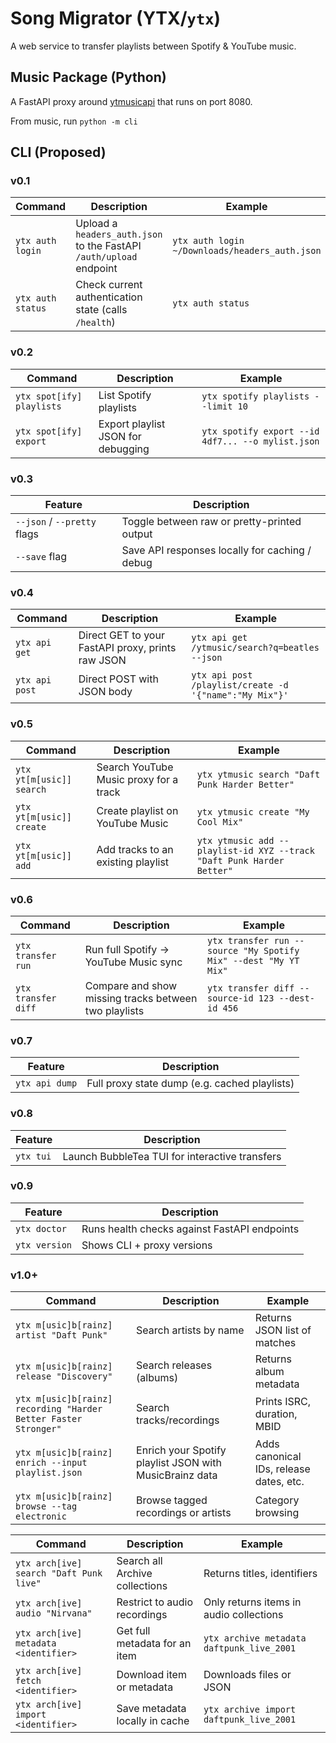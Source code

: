 # Song Migrator (YTX/`ytx`)

A web service to transfer playlists between Spotify & YouTube music.

## Music Package (Python)

A FastAPI proxy around [ytmusicapi](https://github.com/sigma67/ytmusicapi) that runs on port 8080.

From music, run `python -m cli`

## CLI (Proposed)

### v0.1

| Command           | Description                                                         | Example                                        |
| ----------------- | ------------------------------------------------------------------- | ---------------------------------------------- |
| `ytx auth login`  | Upload a `headers_auth.json` to the FastAPI `/auth/upload` endpoint | `ytx auth login ~/Downloads/headers_auth.json` |
| `ytx auth status` | Check current authentication state (calls `/health`)                | `ytx auth status`                              |

### v0.2

| Command                   | Description                        | Example                                           |
| ------------------------- | ---------------------------------- | ------------------------------------------------- |
| `ytx spot[ify] playlists` | List Spotify playlists             | `ytx spotify playlists --limit 10`                |
| `ytx spot[ify] export`    | Export playlist JSON for debugging | `ytx spotify export --id 4df7... --o mylist.json` |

### v0.3

| Feature                     | Description                                    |
| --------------------------- | ---------------------------------------------- |
| `--json` / `--pretty` flags | Toggle between raw or pretty-printed output    |
| `--save` flag               | Save API responses locally for caching / debug |

### v0.4

| Command        | Description                                       | Example                                                |
| -------------- | ------------------------------------------------- | ------------------------------------------------------ |
| `ytx api get`  | Direct GET to your FastAPI proxy, prints raw JSON | `ytx api get /ytmusic/search?q=beatles --json`         |
| `ytx api post` | Direct POST with JSON body                        | `ytx api post /playlist/create -d '{"name":"My Mix"}'` |

### v0.5

| Command                  | Description                            | Example                                                               |
| ------------------------ | -------------------------------------- | --------------------------------------------------------------------- |
| `ytx yt[m[usic]] search` | Search YouTube Music proxy for a track | `ytx ytmusic search "Daft Punk Harder Better"`                        |
| `ytx yt[m[usic]] create` | Create playlist on YouTube Music       | `ytx ytmusic create "My Cool Mix"`                                    |
| `ytx yt[m[usic]] add`    | Add tracks to an existing playlist     | `ytx ytmusic add --playlist-id XYZ --track "Daft Punk Harder Better"` |

### v0.6

| Command             | Description                                           | Example                                                         |
| ------------------- | ----------------------------------------------------- | --------------------------------------------------------------- |
| `ytx transfer run`  | Run full Spotify → YouTube Music sync                 | `ytx transfer run --source "My Spotify Mix" --dest "My YT Mix"` |
| `ytx transfer diff` | Compare and show missing tracks between two playlists | `ytx transfer diff --source-id 123 --dest-id 456`               |

### v0.7

| Feature        | Description                                   |
| -------------- | --------------------------------------------- |
| `ytx api dump` | Full proxy state dump (e.g. cached playlists) |

### v0.8

| Feature   | Description                                    |
| --------- | ---------------------------------------------- |
| `ytx tui` | Launch BubbleTea TUI for interactive transfers |

### v0.9

| Feature       | Description                                  |
| ------------- | -------------------------------------------- |
| `ytx doctor`  | Runs health checks against FastAPI endpoints |
| `ytx version` | Shows CLI + proxy versions                   |

### v1.0+

| Command                                                         | Description                                             | Example                                 |
| --------------------------------------------------------------- | ------------------------------------------------------- | --------------------------------------- |
| `ytx m[usic]b[rainz] artist "Daft Punk"`                        | Search artists by name                                  | Returns JSON list of matches            |
| `ytx m[usic]b[rainz] release "Discovery"`                       | Search releases (albums)                                | Returns album metadata                  |
| `ytx m[usic]b[rainz] recording "Harder Better Faster Stronger"` | Search tracks/recordings                                | Prints ISRC, duration, MBID             |
| `ytx m[usic]b[rainz] enrich --input playlist.json`              | Enrich your Spotify playlist JSON with MusicBrainz data | Adds canonical IDs, release dates, etc. |
| `ytx m[usic]b[rainz] browse --tag electronic`                   | Browse tagged recordings or artists                     | Category browsing                       |

| Command                                 | Description                    | Example                                   |
| --------------------------------------- | ------------------------------ | ----------------------------------------- |
| `ytx arch[ive] search "Daft Punk live"` | Search all Archive collections | Returns titles, identifiers               |
| `ytx arch[ive] audio "Nirvana"`         | Restrict to audio recordings   | Only returns items in audio collections   |
| `ytx arch[ive] metadata <identifier>`   | Get full metadata for an item  | `ytx archive metadata daftpunk_live_2001` |
| `ytx arch[ive] fetch <identifier>`      | Download item or metadata      | Downloads files or JSON                   |
| `ytx arch[ive] import <identifier>`     | Save metadata locally in cache | `ytx archive import daftpunk_live_2001`   |
